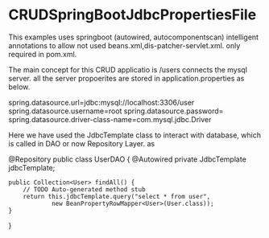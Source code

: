 # CRUDSpringBootJdbcPropertiesFile
This examples uses springboot (autowired, autocomponentscan) intelligent annotations to
allow not used beans.xml,dis-patcher-servlet.xml. only required in pom.xml.


The main concept for this CRUD applicatio is /users connects the mysql server.
all the server propoerites are stored in application.properties as below.

spring.datasource.url=jdbc:mysql://localhost:3306/user
spring.datasource.username=root
spring.datasource.password=
spring.datasource.driver-class-name=com.mysql.jdbc.Driver

Here we have used the JdbcTemplate class to interact with database, which is called in
DAO or now Repository Layer. as 

@Repository
public class UserDAO {
	@Autowired
	private JdbcTemplate jdbcTemplate;
	
	
	public Collection<User> findAll() {
		// TODO Auto-generated method stub
		return this.jdbcTemplate.query("select * from user", 
				new BeanPropertyRowMapper<User>(User.class));
	}
}
